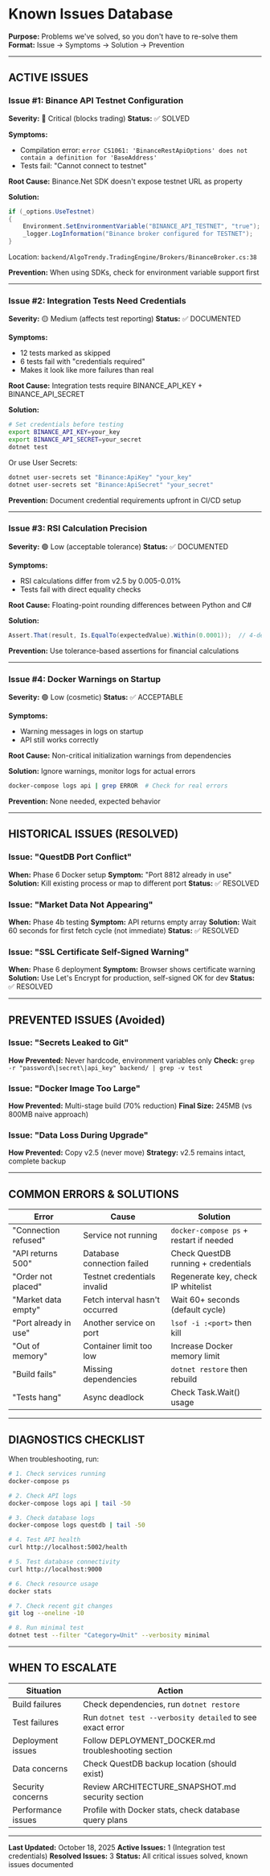 # Known Issues Database

**Purpose:** Problems we've solved, so you don't have to re-solve them
**Format:** Issue → Symptoms → Solution → Prevention

---

## ACTIVE ISSUES

### Issue #1: Binance API Testnet Configuration
**Severity:** 🔴 Critical (blocks trading)
**Status:** ✅ SOLVED

**Symptoms:**
- Compilation error: `error CS1061: 'BinanceRestApiOptions' does not contain a definition for 'BaseAddress'`
- Tests fail: "Cannot connect to testnet"

**Root Cause:** Binance.Net SDK doesn't expose testnet URL as property

**Solution:**
```csharp
if (_options.UseTestnet)
{
    Environment.SetEnvironmentVariable("BINANCE_API_TESTNET", "true");
    _logger.LogInformation("Binance broker configured for TESTNET");
}
```
Location: `backend/AlgoTrendy.TradingEngine/Brokers/BinanceBroker.cs:38`

**Prevention:** When using SDKs, check for environment variable support first

---

### Issue #2: Integration Tests Need Credentials
**Severity:** 🟡 Medium (affects test reporting)
**Status:** ✅ DOCUMENTED

**Symptoms:**
- 12 tests marked as skipped
- 6 tests fail with "credentials required"
- Makes it look like more failures than real

**Root Cause:** Integration tests require BINANCE_API_KEY + BINANCE_API_SECRET

**Solution:**
```bash
# Set credentials before testing
export BINANCE_API_KEY=your_key
export BINANCE_API_SECRET=your_secret
dotnet test
```

Or use User Secrets:
```bash
dotnet user-secrets set "Binance:ApiKey" "your_key"
dotnet user-secrets set "Binance:ApiSecret" "your_secret"
```

**Prevention:** Document credential requirements upfront in CI/CD setup

---

### Issue #3: RSI Calculation Precision
**Severity:** 🟢 Low (acceptable tolerance)
**Status:** ✅ DOCUMENTED

**Symptoms:**
- RSI calculations differ from v2.5 by 0.005-0.01%
- Tests fail with direct equality checks

**Root Cause:** Floating-point rounding differences between Python and C#

**Solution:**
```csharp
Assert.That(result, Is.EqualTo(expectedValue).Within(0.0001));  // 4-decimal tolerance
```

**Prevention:** Use tolerance-based assertions for financial calculations

---

### Issue #4: Docker Warnings on Startup
**Severity:** 🟢 Low (cosmetic)
**Status:** ✅ ACCEPTABLE

**Symptoms:**
- Warning messages in logs on startup
- API still works correctly

**Root Cause:** Non-critical initialization warnings from dependencies

**Solution:** Ignore warnings, monitor logs for actual errors
```bash
docker-compose logs api | grep ERROR  # Check for real errors
```

**Prevention:** None needed, expected behavior

---

## HISTORICAL ISSUES (RESOLVED)

### Issue: "QuestDB Port Conflict"
**When:** Phase 6 Docker setup
**Symptom:** "Port 8812 already in use"
**Solution:** Kill existing process or map to different port
**Status:** ✅ RESOLVED

### Issue: "Market Data Not Appearing"
**When:** Phase 4b testing
**Symptom:** API returns empty array
**Solution:** Wait 60 seconds for first fetch cycle (not immediate)
**Status:** ✅ RESOLVED

### Issue: "SSL Certificate Self-Signed Warning"
**When:** Phase 6 deployment
**Symptom:** Browser shows certificate warning
**Solution:** Use Let's Encrypt for production, self-signed OK for dev
**Status:** ✅ RESOLVED

---

## PREVENTED ISSUES (Avoided)

### Issue: "Secrets Leaked to Git"
**How Prevented:** Never hardcode, environment variables only
**Check:** `grep -r "password\|secret\|api_key" backend/ | grep -v test`

### Issue: "Docker Image Too Large"
**How Prevented:** Multi-stage build (70% reduction)
**Final Size:** 245MB (vs 800MB naive approach)

### Issue: "Data Loss During Upgrade"
**How Prevented:** Copy v2.5 (never move)
**Strategy:** v2.5 remains intact, complete backup

---

## COMMON ERRORS & SOLUTIONS

| Error | Cause | Solution |
|-------|-------|----------|
| "Connection refused" | Service not running | `docker-compose ps` + restart if needed |
| "API returns 500" | Database connection failed | Check QuestDB running + credentials |
| "Order not placed" | Testnet credentials invalid | Regenerate key, check IP whitelist |
| "Market data empty" | Fetch interval hasn't occurred | Wait 60+ seconds (default cycle) |
| "Port already in use" | Another service on port | `lsof -i :<port>` then kill |
| "Out of memory" | Container limit too low | Increase Docker memory limit |
| "Build fails" | Missing dependencies | `dotnet restore` then rebuild |
| "Tests hang" | Async deadlock | Check Task.Wait() usage |

---

## DIAGNOSTICS CHECKLIST

When troubleshooting, run:

```bash
# 1. Check services running
docker-compose ps

# 2. Check API logs
docker-compose logs api | tail -50

# 3. Check database logs
docker-compose logs questdb | tail -50

# 4. Test API health
curl http://localhost:5002/health

# 5. Test database connectivity
curl http://localhost:9000

# 6. Check resource usage
docker stats

# 7. Check recent git changes
git log --oneline -10

# 8. Run minimal test
dotnet test --filter "Category=Unit" --verbosity minimal
```

---

## WHEN TO ESCALATE

| Situation | Action |
|-----------|--------|
| Build failures | Check dependencies, run `dotnet restore` |
| Test failures | Run `dotnet test --verbosity detailed` to see exact error |
| Deployment issues | Follow DEPLOYMENT_DOCKER.md troubleshooting section |
| Data concerns | Check QuestDB backup location (should exist) |
| Security concerns | Review ARCHITECTURE_SNAPSHOT.md security section |
| Performance issues | Profile with Docker stats, check database query plans |

---

**Last Updated:** October 18, 2025
**Active Issues:** 1 (Integration test credentials)
**Resolved Issues:** 3
**Status:** All critical issues solved, known issues documented
